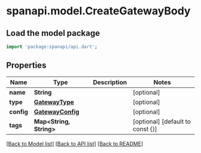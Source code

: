 # spanapi.model.CreateGatewayBody

## Load the model package
```dart
import 'package:spanapi/api.dart';
```

## Properties
Name | Type | Description | Notes
------------ | ------------- | ------------- | -------------
**name** | **String** |  | [optional] 
**type** | [**GatewayType**](GatewayType.md) |  | [optional] 
**config** | [**GatewayConfig**](GatewayConfig.md) |  | [optional] 
**tags** | **Map<String, String>** |  | [optional] [default to const {}]

[[Back to Model list]](../README.md#documentation-for-models) [[Back to API list]](../README.md#documentation-for-api-endpoints) [[Back to README]](../README.md)


